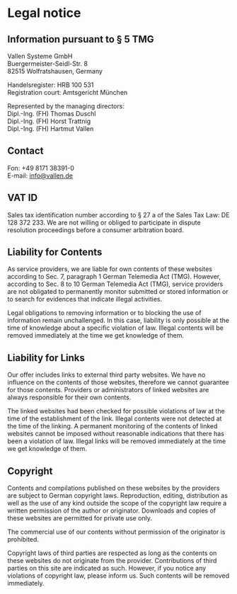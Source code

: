 # Legal notice

## Information pursuant to § 5 TMG

Vallen Systeme GmbH<br />
Buergermeister-Seidl-Str. 8<br />
82515 Wolfratshausen, Germany

Handelsregister: HRB 100 531<br />
Registration court: Amtsgericht München

Represented by the managing directors:<br />
Dipl.-Ing. (FH) Thomas Duschl<br />
Dipl.-Ing. (FH) Horst Trattnig<br />
Dipl.-Ing. (FH) Hartmut Vallen

## Contact

Fon: +49 8171 38391-0<br />
E-mail: info@vallen.de

## VAT ID

Sales tax identification number according to § 27 a of the Sales Tax Law: DE 128 372 233.
We are not willing or obliged to participate in dispute resolution proceedings before a consumer arbitration board.

## Liability for Contents
As service providers, we are liable for own contents of these websites according to Sec. 7, paragraph 1 German Telemedia Act (TMG). However, according to Sec. 8 to 10 German Telemedia Act (TMG), service providers are not obligated to permanently monitor submitted or stored information or to search for evidences that indicate illegal activities.

Legal obligations to removing information or to blocking the use of information remain unchallenged. In this case, liability is only possible at the time of knowledge about a specific violation of law. Illegal contents will be removed immediately at the time we get knowledge of them.

## Liability for Links

Our offer includes links to external third party websites. We have no influence on the contents of those websites, therefore we cannot guarantee for those contents. Providers or administrators of linked websites are always responsible for their own contents.

The linked websites had been checked for possible violations of law at the time of the establishment of the link. Illegal contents were not detected at the time of the linking. A permanent monitoring of the contents of linked websites cannot be imposed without reasonable indications that there has been a violation of law. Illegal links will be removed immediately at the time we get knowledge of them.

## Copyright

Contents and compilations published on these websites by the providers are subject to German copyright laws. Reproduction, editing, distribution as well as the use of any kind outside the scope of the copyright law require a written permission of the author or originator. Downloads and copies of these websites are permitted for private use only.

The commercial use of our contents without permission of the originator is prohibited.

Copyright laws of third parties are respected as long as the contents on these websites do not originate from the provider. Contributions of third parties on this site are indicated as such. However, if you notice any violations of copyright law, please inform us. Such contents will be removed immediately.
